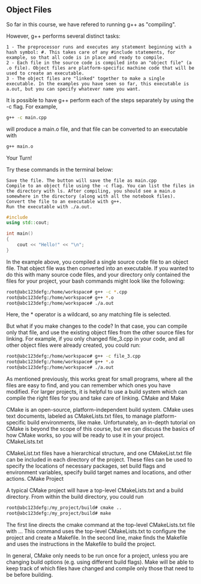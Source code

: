 
## Object Files

So far in this course, we have refered to running g++ as "compiling".

However, g++ performs several distinct tasks:

    1 - The preprocessor runs and executes any statement beginning with a hash symbol: #. This takes care of any #include statements, for example, so that all code is in place and ready to compile.
    2 - Each file in the source code is compiled into an "object file" (a .o file). Object files are platform-specific machine code that will be used to create an executable.
    3 - The object files are "linked" together to make a single executable. In the examples you have seen so far, this executable is a.out, but you can specify whatever name you want.

It is possible to have g++ perform each of the steps separately by using the -c flag. For example,
```bash
g++ -c main.cpp
```
will produce a main.o file, and that file can be converted to an executable with
```bash
g++ main.o
```

Your Turn!

Try these commands in the terminal below:

    Save the file. The button will save the file as main.cpp
    Compile to an object file using the -c flag. You can list the files in the directory with ls. After compiling, you should see a main.o somewhere in the directory (along with all the notebook files).
    Convert the file to an executable with g++.
    Run the executable with ./a.out.
```cpp
#include 
using std::cout;

int main() 
{
    cout << "Hello!" << "\n";
}
```
 
In the example above, you compiled a single source code file to an object file. That object file was then converted into an executable. If you wanted to do this with many source code files, and your directory only contained the files for your project, your bash commands might look like the following:
```bash
root@abc123defg:/home/workspace# g++ -c *.cpp
root@abc123defg:/home/workspace# g++ *.o
root@abc123defg:/home/workspace# ./a.out
```
Here, the * operator is a wildcard, so any matching file is selected.

But what if you make changes to the code? In that case, you can compile only that file, and use the existing object files from the other source files for linking. For example, if you only changed file_3.cpp in your code, and all other object files were already created, you could run:
```bash
root@abc123defg:/home/workspace# g++ -c file_3.cpp
root@abc123defg:/home/workspace# g++ *.o
root@abc123defg:/home/workspace# ./a.out
```
As mentioned previously, this works great for small programs, where all the files are easy to find, and you can remember which ones you have modified. For larger projects, it is helpful to use a build system which can compile the right files for you and take care of linking.
CMake and Make

CMake is an open-source, platform-independent build system. CMake uses text documents, labeled as CMakeLists.txt files, to manage platform-specific build environments, like make. Unfortunately, an in-depth tutorial on CMake is beyond the scope of this course, but we can discuss the basics of how CMake works, so you will be ready to use it in your project.
CMakeLists.txt

CMakeList.txt files have a hierarchical structure, and one CMakeList.txt file can be included in each directory of the project. These files can be used to specify the locations of necessary packages, set build flags and environment variables, specify build target names and locations, and other actions.
CMake Project

A typical CMake project will have a top-level CMakeLists.txt and a build directory. From within the build directory, you could run
```bash
root@abc123defg:/my_project/build# cmake ..
root@abc123defg:/my_project/build# make
```
The first line directs the cmake command at the top-level CMakeLists.txt file with ... This command uses the top-level CMakeLists.txt to configure the project and create a Makefile. In the second line, make finds the Makefile and uses the instructions in the Makefile to build the project.

In general, CMake only needs to be run once for a project, unless you are changing build options (e.g. using different build flags). Make will be able to keep track of which files have changed and compile only those that need to be before building.
